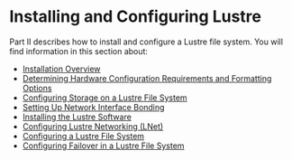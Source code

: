 # Installing and Configuring Lustre

Part II describes how to install and configure a Lustre file system. You will find information in this section about:

- [Installation Overview](https://github.com/DDNStorage/lustre_manual_markdown/blob/master/02-01-Installation%20Overview.md)
- [Determining Hardware Configuration Requirements and Formatting Options](https://github.com/DDNStorage/lustre_manual_markdown/blob/master/02-02-Determining%20Hardware%20Configuration%20Requirements%20and%20Formatting%20Options.md)
- [Configuring Storage on a Lustre File System](https://github.com/DDNStorage/lustre_manual_markdown/blob/master/02-03-Configuring%20Storage%20on%20a%20Lustre%20File%20System.md)
- [Setting Up Network Interface Bonding](https://github.com/DDNStorage/lustre_manual_markdown/blob/master/02-04-Setting%20Up%20Network%20Interface%20Bonding.md)
- [Installing the Lustre Software](https://github.com/DDNStorage/lustre_manual_markdown/blob/master/02-05-Installing%20the%20Lustre%20Software.md)
- [Configuring Lustre Networking (LNet)](https://github.com/DDNStorage/lustre_manual_markdown/blob/master/02-06-Configuring%20Lustre%20Networking%20(LNet).md)
- [Configuring a Lustre File System](https://github.com/DDNStorage/lustre_manual_markdown/blob/master/02-07-Configuring%20a%20Lustre%20File%20System.md)
- [Configuring Failover in a Lustre File System](https://github.com/DDNStorage/lustre_manual_markdown/blob/master/02-08-Configuring%20Failover%20in%20a%20Lustre%20File%20System.md)

